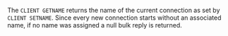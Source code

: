 The `CLIENT GETNAME` returns the name of the current connection as set by `CLIENT SETNAME`. Since every new connection starts without an associated name, if no name was assigned a null bulk reply is returned.

